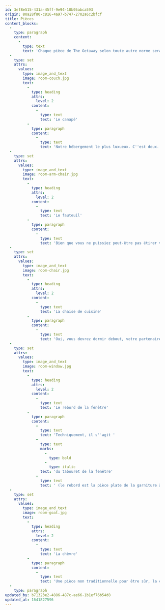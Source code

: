 ```yaml
---
id: 3ef8e515-431a-45ff-9e94-10b05abca593
origin: 80a28f80-c816-4a97-b747-2702a6c2bfcf
title: Pièces
content_blocks:
  -
    type: paragraph
    content:
      -
        type: text
        text: 'Chaque pièce de The Getaway selon toute autre norme serait appelée un meuble. Chaque chambre est suffisamment plate pour dormir et peut accueillir deux adultes, trois enfants ou dix-huit à vingt-six pastèques.'
  -
    type: set
    attrs:
      values:
        type: image_and_text
        image: room-couch.jpg
        text:
          -
            type: heading
            attrs:
              level: 2
            content:
              -
                type: text
                text: 'Le canapé'
          -
            type: paragraph
            content:
              -
                type: text
                text: 'Notre hébergement le plus luxueux. C''est doux. C''est plat. Il a une couverture. Il a des oreillers. Que demander de plus ? (Ne dites pas intimité. Le canapé a très peu d''intimité.)'
  -
    type: set
    attrs:
      values:
        type: image_and_text
        image: room-arm-chair.jpg
        text:
          -
            type: heading
            attrs:
              level: 2
            content:
              -
                type: text
                text: 'Le fauteuil'
          -
            type: paragraph
            content:
              -
                type: text
                text: 'Bien que vous ne puissiez peut-être pas étirer vos jambes bien droites, c''est certainement confortable. Comprend une large collection de poils d''animaux et de fourrures sans frais supplémentaires.'
  -
    type: set
    attrs:
      values:
        type: image_and_text
        image: room-chair.jpg
        text:
          -
            type: heading
            attrs:
              level: 2
            content:
              -
                type: text
                text: 'La chaise de cuisine'
          -
            type: paragraph
            content:
              -
                type: text
                text: 'Oui, vous devrez dormir debout, votre partenaire ou vos enfants devront se blottir sur vos genoux et votre laiterie s''endormira avant vous, mais n''est-ce pas une escapade d''être proche de ceux que vous aimez ?'
  -
    type: set
    attrs:
      values:
        type: image_and_text
        image: room-window.jpg
        text:
          -
            type: heading
            attrs:
              level: 2
            content:
              -
                type: text
                text: 'Le rebord de la fenêtre'
          -
            type: paragraph
            content:
              -
                type: text
                text: 'Techniquement, il s''agit '
              -
                type: text
                marks:
                  -
                    type: bold
                  -
                    type: italic
                text: 'du tabouret de la fenêtre'
              -
                type: text
                text: ' (le rebord est la pièce plate de la garniture à la base de la fenêtre à l''extérieur), mais nous ne couperons pas les cheveux ici. Nous vous recommandons d''enlever vos chaussettes et de laisser pendre vos pieds dans l''air frais de Narnian. Ne tombe pas. S''il te plaît.'
  -
    type: set
    attrs:
      values:
        type: image_and_text
        image: room-goat.jpg
        text:
          -
            type: heading
            attrs:
              level: 2
            content:
              -
                type: text
                text: 'La chèvre'
          -
            type: paragraph
            content:
              -
                type: text
                text: 'Une pièce non traditionnelle pour être sûr, la chèvre vous gardera au chaud toute la nuit. Nous nous attendons à ce que vous trouviez la perspective de vous réveiller dans un endroit inattendu assez excitant.'
  -
    type: paragraph
updated_by: b71323e2-4886-487c-ae66-1b1ef76b54d8
updated_at: 1641827596
---
```


